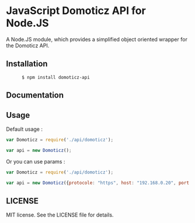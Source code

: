 # JavaScript Domoticz API for Node.JS

A Node.JS module, which provides a simplified object oriented wrapper for the Domoticz API.

## Installation

```shell
      $ npm install domoticz-api      
```

## Documentation

## Usage

Default usage :
```javascript
var Domoticz = require('./api/domoticz');

var api = new Domoticz();
```
Or you can use params :
```javascript
var Domoticz = require('./api/domoticz');

var api = new Domoticz({protocole: "https", host: "192.168.0.20", port: 8080, username: "wifsimster", password: "_password_"});
```



## LICENSE

MIT license. See the LICENSE file for details.